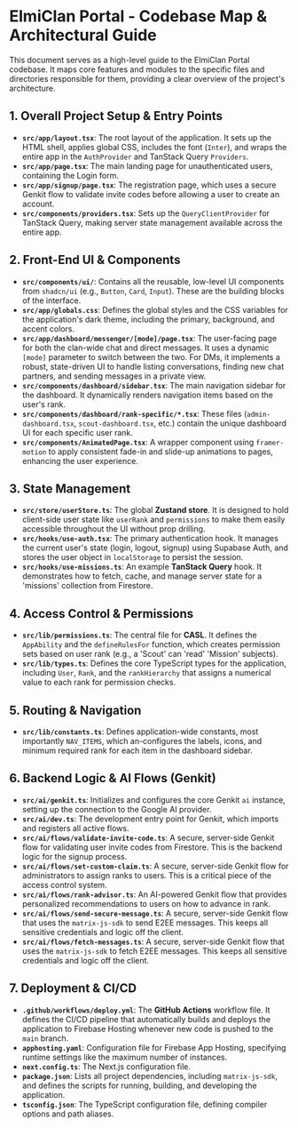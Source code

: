# ElmiClan Portal - Codebase Map & Architectural Guide

This document serves as a high-level guide to the ElmiClan Portal codebase. It maps core features and modules to the specific files and directories responsible for them, providing a clear overview of the project's architecture.

## 1. Overall Project Setup & Entry Points

- **`src/app/layout.tsx`**: The root layout of the application. It sets up the HTML shell, applies global CSS, includes the font (`Inter`), and wraps the entire app in the `AuthProvider` and TanStack Query `Providers`.
- **`src/app/page.tsx`**: The main landing page for unauthenticated users, containing the Login form.
- **`src/app/signup/page.tsx`**: The registration page, which uses a secure Genkit flow to validate invite codes before allowing a user to create an account.
- **`src/components/providers.tsx`**: Sets up the `QueryClientProvider` for TanStack Query, making server state management available across the entire app.

## 2. Front-End UI & Components

- **`src/components/ui/`**: Contains all the reusable, low-level UI components from `shadcn/ui` (e.g., `Button`, `Card`, `Input`). These are the building blocks of the interface.
- **`src/app/globals.css`**: Defines the global styles and the CSS variables for the application's dark theme, including the primary, background, and accent colors.
- **`src/app/dashboard/messenger/[mode]/page.tsx`**: The user-facing page for both the clan-wide chat and direct messages. It uses a dynamic `[mode]` parameter to switch between the two. For DMs, it implements a robust, state-driven UI to handle listing conversations, finding new chat partners, and sending messages in a private view.
- **`src/components/dashboard/sidebar.tsx`**: The main navigation sidebar for the dashboard. It dynamically renders navigation items based on the user's rank.
- **`src/components/dashboard/rank-specific/*.tsx`**: These files (`admin-dashboard.tsx`, `scout-dashboard.tsx`, etc.) contain the unique dashboard UI for each specific user rank.
- **`src/components/AnimatedPage.tsx`**: A wrapper component using `framer-motion` to apply consistent fade-in and slide-up animations to pages, enhancing the user experience.

## 3. State Management

- **`src/store/userStore.ts`**: The global **Zustand store**. It is designed to hold client-side user state like `userRank` and `permissions` to make them easily accessible throughout the UI without prop drilling.
- **`src/hooks/use-auth.tsx`**: The primary authentication hook. It manages the current user's state (login, logout, signup) using Supabase Auth, and stores the user object in `localStorage` to persist the session.
- **`src/hooks/use-missions.ts`**: An example **TanStack Query** hook. It demonstrates how to fetch, cache, and manage server state for a 'missions' collection from Firestore.

## 4. Access Control & Permissions

- **`src/lib/permissions.ts`**: The central file for **CASL**. It defines the `AppAbility` and the `defineRulesFor` function, which creates permission sets based on user rank (e.g., a 'Scout' can 'read' 'Mission' subjects).
- **`src/lib/types.ts`**: Defines the core TypeScript types for the application, including `User`, `Rank`, and the `rankHierarchy` that assigns a numerical value to each rank for permission checks.

## 5. Routing & Navigation

- **`src/lib/constants.ts`**: Defines application-wide constants, most importantly `NAV_ITEMS`, which an-configures the labels, icons, and minimum required rank for each item in the dashboard sidebar.

## 6. Backend Logic & AI Flows (Genkit)

- **`src/ai/genkit.ts`**: Initializes and configures the core Genkit `ai` instance, setting up the connection to the Google AI provider.
- **`src/ai/dev.ts`**: The development entry point for Genkit, which imports and registers all active flows.
- **`src/ai/flows/validate-invite-code.ts`**: A secure, server-side Genkit flow for validating user invite codes from Firestore. This is the backend logic for the signup process.
- **`src/ai/flows/set-custom-claim.ts`**: A secure, server-side Genkit flow for administrators to assign ranks to users. This is a critical piece of the access control system.
- **`src/ai/flows/rank-advisor.ts`**: An AI-powered Genkit flow that provides personalized recommendations to users on how to advance in rank.
- **`src/ai/flows/send-secure-message.ts`**: A secure, server-side Genkit flow that uses the `matrix-js-sdk` to send E2EE messages. This keeps all sensitive credentials and logic off the client.
- **`src/ai/flows/fetch-messages.ts`**: A secure, server-side Genkit flow that uses the `matrix-js-sdk` to fetch E2EE messages. This keeps all sensitive credentials and logic off the client.

## 7. Deployment & CI/CD

- **`.github/workflows/deploy.yml`**: The **GitHub Actions** workflow file. It defines the CI/CD pipeline that automatically builds and deploys the application to Firebase Hosting whenever new code is pushed to the `main` branch.
- **`apphosting.yaml`**: Configuration file for Firebase App Hosting, specifying runtime settings like the maximum number of instances.
- **`next.config.ts`**: The Next.js configuration file.
- **`package.json`**: Lists all project dependencies, including `matrix-js-sdk`, and defines the scripts for running, building, and developing the application.
- **`tsconfig.json`**: The TypeScript configuration file, defining compiler options and path aliases.
